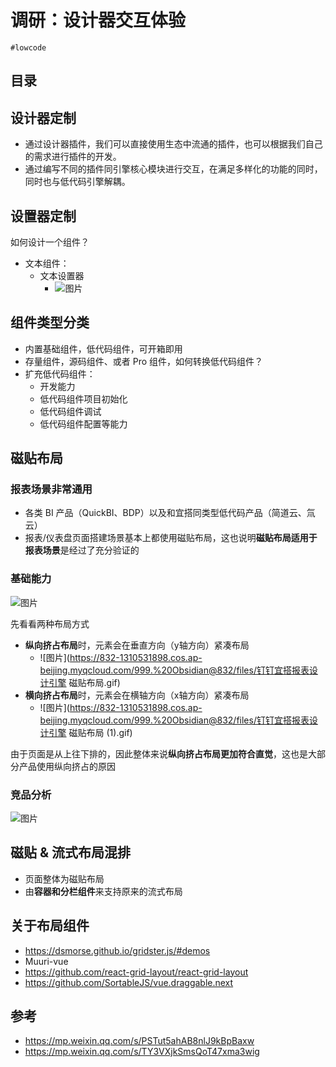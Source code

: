 
# 调研：设计器交互体验

`#lowcode` 


## 目录
<!-- toc -->
 ## 设计器定制 

- 通过设计器插件，我们可以直接使用生态中流通的插件，也可以根据我们自己的需求进行插件的开发。
- 通过编写不同的插件同引擎核心模块进行交互，在满足多样化的功能的同时，同时也与低代码引擎解耦。

## 设置器定制

如何设计一个组件？

- 文本组件：
	- 文本设置器
		- ![图片](https://832-1310531898.cos.ap-beijing.myqcloud.com/999.%20Obsidian@832/files/20241201.png)

## 组件类型分类

- 内置基础组件，低代码组件，可开箱即用
- 存量组件，源码组件、或者 Pro 组件，如何转换低代码组件？
- 扩充低代码组件：
	- 开发能力
	- 低代码组件项目初始化
	- 低代码组件调试
	- 低代码组件配置等能力

## 磁贴布局

### 报表场景非常通用

- 各类 BI 产品（QuickBI、BDP）以及和宜搭同类型低代码产品（简道云、氚云）
- 报表/仪表盘页面搭建场景基本上都使用磁贴布局，这也说明**磁贴布局适用于报表场景**是经过了充分验证的

### 基础能力

![图片](https://832-1310531898.cos.ap-beijing.myqcloud.com/999.%20Obsidian@832/files/20241201-1.png)


先看看两种布局方式

- **纵向挤占布局**时，元素会在垂直方向（y轴方向）紧凑布局
	- ![图片](https://832-1310531898.cos.ap-beijing.myqcloud.com/999.%20Obsidian@832/files/钉钉宜搭报表设计引擎 磁贴布局.gif)
- **横向挤占布局**时，元素会在横轴方向（x轴方向）紧凑布局
	- ![图片](https://832-1310531898.cos.ap-beijing.myqcloud.com/999.%20Obsidian@832/files/钉钉宜搭报表设计引擎 磁贴布局 (1).gif)

由于页面是从上往下排的，因此整体来说**纵向挤占布局更加符合直觉**，这也是大部分产品使用纵向挤占的原因

### 竞品分析

![图片](https://832-1310531898.cos.ap-beijing.myqcloud.com/999.%20Obsidian@832/files/20241201-2.png)

## 磁贴 & 流式布局混排

- 页面整体为磁贴布局
- 由**容器和分栏组件**来支持原来的流式布局

## 关于布局组件

- https://dsmorse.github.io/gridster.js/#demos
- Muuri-vue
- https://github.com/react-grid-layout/react-grid-layout
- https://github.com/SortableJS/vue.draggable.next

## 参考

- https://mp.weixin.qq.com/s/PSTut5ahAB8nlJ9kBpBaxw
- https://mp.weixin.qq.com/s/TY3VXjkSmsQoT47xma3wig